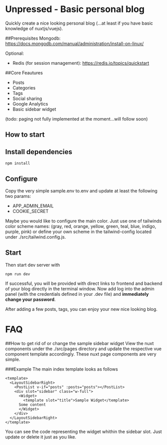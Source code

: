 # Unpressed - Basic personal blog
Quickly create a nice looking personal blog (...at least if you have basic knowledge of nuxtjs/vuejs).

##Prerequisites
Mongodb: https://docs.mongodb.com/manual/administration/install-on-linux/

Optional:
* Redis (for session management): https://redis.io/topics/quickstart

##Core Feautures
* Posts
* Categories
* Tags
* Social sharing
* Google Analytics
* Basic sidebar widget

(todo: paging not fully implemented at the moment...will follow soon)

## How to start
## Install dependencies
```
npm install
```
## Configure
Copy the very simple sample.env to.env and update at least the following two params:
* APP_ADMIN_EMAIL
* COOKIE_SECRET

Maybe you would like to configure the main color. Just use one of tailwinds color scheme names:
(gray, red, orange, yellow, green, teal, blue, indigo, purple, pink) or define your own scheme in the tailwind-config
located under ./src/tailwind.config.js.

## Start
Then start dev server with 
```
npm run dev
```
If successful, you will be provided with direct links to frontend and backend of your blog directly in the
terminal window.
Now add log into the admin panel (with the credentials defined in your .dev file) and **immediately change your password**.

After adding a few posts, tags, you can enjoy your new nice looking blog.
# FAQ
##How to get rid of or change the sample sidebar widget
View the nuxt components under the ./src/pages directory and update the respective vue component template accordingly. These
nuxt page components are very simple.

###Example
The main index template looks as follows
```vue
<template>
  <LayoutSidebarRight>
    <PostList v-if="posts" :posts="posts"></PostList>
    <div slot="sidebar" class="w-full">
      <Widget>
        <template slot="title">Sample Widget</template>
      Some content
      </Widget>
    </div>
  </LayoutSidebarRight>
</template>
```

You can see the code representing the widget whithin the sidebar slot. Just update or delete it just as you like.
 






